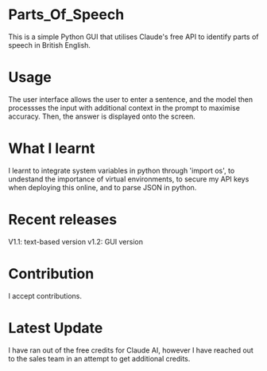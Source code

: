 # Parts_Of_Speech

This is a simple Python GUI that utilises Claude's free API to identify parts of speech in British English. 

# Usage

The user interface allows the user to enter a sentence, and the model then processses the input with additional context in the prompt to maximise accuracy. Then, the answer is displayed onto the screen. 

# What I learnt
I learnt to integrate system variables in python through 'import os', to undestand the importance of virtual environments, to secure my API keys when deploying this online, and to parse JSON in python. 

# Recent releases
V1.1: text-based version
v1.2: GUI version

# Contribution
I accept contributions. 

# Latest Update
I have ran out of the free credits for Claude AI, however I have reached out to the sales team in an attempt to get additional credits. 
